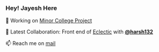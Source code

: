 ### Hey! Jayesh Here 

🔭 Working on [Minor College Project]()

👯 Latest Collaboration: Front end of [Eclectic](https://eclecticiiitp.in) with **[@harsh132](https://github.com/harsh132)**

 📫 Reach me on [mail](jayeshbhole123@gmail.com)
<!--
**jayeshbhole/jayeshbhole** is a ✨ _special_ ✨ repository because its `README.md` (this file) appears on your GitHub profile.-->

